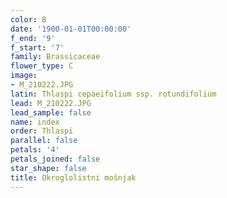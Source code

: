 ```yaml
---
color: B
date: '1900-01-01T00:00:00'
f_end: '9'
f_start: '7'
family: Brassicaceae
flower_type: C
image:
- M_210222.JPG
latin: Thlaspi cepaeifolium ssp. rotundifolium
lead: M_210222.JPG
lead_sample: false
name: index
order: Thlaspi
parallel: false
petals: '4'
petals_joined: false
star_shape: false
title: Okroglolistni mošnjak
---
```


